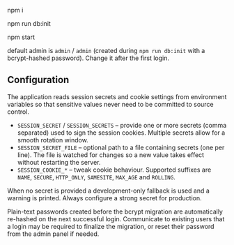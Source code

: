 <p>npm i</p>
<p>npm run db:init</p>
<p>npm start</p>

<p>
  default admin is <code>admin</code> / <code>admin</code> (created during
  <code>npm run db:init</code> with a bcrypt-hashed password). Change it after
  the first login.
</p>

<h2>Configuration</h2>

<p>
  The application reads session secrets and cookie settings from environment
  variables so that sensitive values never need to be committed to source
  control.
</p>

<ul>
  <li>
    <code>SESSION_SECRET</code> / <code>SESSION_SECRETS</code> – provide one or
    more secrets (comma separated) used to sign the session cookies. Multiple
    secrets allow for a smooth rotation window.
  </li>
  <li>
    <code>SESSION_SECRET_FILE</code> – optional path to a file containing secrets
    (one per line). The file is watched for changes so a new value takes effect
    without restarting the server.
  </li>
  <li>
    <code>SESSION_COOKIE_*</code> – tweak cookie behaviour. Supported suffixes
    are <code>NAME</code>, <code>SECURE</code>, <code>HTTP_ONLY</code>,
    <code>SAMESITE</code>, <code>MAX_AGE</code> and <code>ROLLING</code>.
  </li>
</ul>

<p>
  When no secret is provided a development-only fallback is used and a warning
  is printed. Always configure a strong secret for production.
</p>
<p>
  Plain-text passwords created before the bcrypt migration are automatically
  re-hashed on the next successful login. Communicate to existing users that a
  login may be required to finalize the migration, or reset their password from
  the admin panel if needed.
</p>
